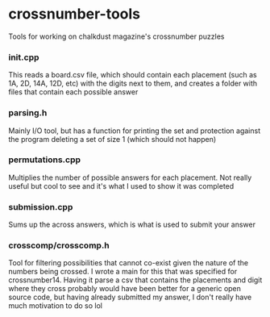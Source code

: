 # crossnumber-tools
 Tools for working on chalkdust magazine's crossnumber puzzles

### init.cpp
 This reads a board.csv file, which should contain each placement (such as 1A, 2D, 14A, 12D, etc) with the digits next to them, and creates a folder with files that contain each possible answer

### parsing.h
 Mainly I/O tool, but has a function for printing the set and protection against the program deleting a set of size 1 (which should not happen)

### permutations.cpp 
 Multiplies the number of possible answers for each placement. Not really useful but cool to see and it's what I used to show it was completed
 
### submission.cpp
 Sums up the across answers, which is what is used to submit your answer
 
### crosscomp/crosscomp.h
 Tool for filtering possibilities that cannot co-exist given the nature of the numbers being crossed. I wrote a main for this that was specified for crossnumber14. Having it parse a csv that contains the placements and digit where they cross probably would have been better for a generic open source code, but having already submitted my answer, I don't really have much motivation to do so lol
